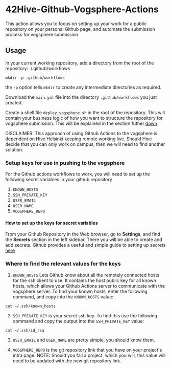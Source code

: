 # 42Hive-Github-Vogsphere-Actions

This action allows you to focus on setting up your work for a public repository on your personal Github page, and automate the submission process for vogsphere submission.

## Usage
In your current working repository, add a directory from the root of the repository: ./.github/workflows
```
mkdir -p .github/workflows
```
the `-p` option tells `mkdir` to create any intermediate directories as required.

Download the `main.yml` file into the directory `.github/workflows` you just created. 

Create a shell file `deploy_vogsphere.sh` in the root of the repository. This will contain your business logic of how you want to structure the repository for vogsphere submission. This will be explained in the section futher [down](#deploy-vogsphere)

DISCLAIMER: This approach of using Github Actions to the vogsphere is dependent on Hive Helsinki keeping remote working live. Should Hive decide that you can only work on campus, then we will need to find another solution.

### Setup keys for use in pushing to the vogsphere
For the Github actions workflows to work, you will need to set up the following secret variables in your github repository
1. `KNOWN_HOSTS`
2. `SSH_PRIVATE_KEY`
3. `USER_EMAIL`
4. `USER_NAME`
5. `VOGSPHERE_REPO`

#### How to set up the keys for secret variables
From your Github Repository in the Web browser, go to **Settings**, and find the **Secrets** section in the left sidebar. There you will be able to create and add secrets.
Github provides a useful and simple guide to setting up secrets [here](https://docs.github.com/en/actions/security-guides/encrypted-secrets#creating-encrypted-secrets-for-a-repository)

### Where to find the relevant values for the keys
1. `KNOWN_HOSTS` Lets Github know about all the remotely connected hosts for the ssh client to use. It contains the host public key for all known hosts, which allows your Github Actions server to communicate with the vogsphere server. To find your known hosts, enter the following command, and copy into the `KNOWN_HOSTS` value:
```
cat ~/.ssh/known_hosts
```
2. `SSH_PRIVATE_KEY` is your secret ssh key. To find this use the following command and copy the output into the `SSH_PRIVATE_KEY` value:
```
cat ~/.ssh/id_rsa
```
3. `USER_EMAIL` and `USER_NAME` are pretty simple, you should know them.

4. `VOGSPHERE_REPO` is the git repository link that you have on your project's intra page. NOTE: Should you fail a project, which you will, this value will need to be updated with the new git repository link. 
 
